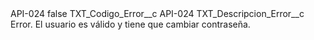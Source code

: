<?xml version="1.0" encoding="UTF-8"?>
<CustomMetadata xmlns="http://soap.sforce.com/2006/04/metadata" xmlns:xsi="http://www.w3.org/2001/XMLSchema-instance" xmlns:xsd="http://www.w3.org/2001/XMLSchema">
    <label>API-024</label>
    <protected>false</protected>
    <values>
        <field>TXT_Codigo_Error__c</field>
        <value xsi:type="xsd:string">API-024</value>
    </values>
    <values>
        <field>TXT_Descripcion_Error__c</field>
        <value xsi:type="xsd:string">Error. El usuario es válido y tiene que cambiar contraseña.</value>
    </values>
</CustomMetadata>
